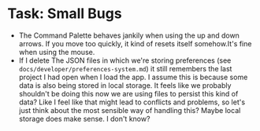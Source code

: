 # Task: Small Bugs

- The Command Palette behaves jankily when using the up and down arrows. If you move too quickly, it kind of resets itself somehow.It's fine when using the mouse.
- If I delete The JSON files in which we're storing preferences (see `docs/developer/preferences-system.md`) it still remembers the last project I had open when I load the app. I assume this is because some data is also being stored in local storage. It feels like we probably shouldn't be doing this now we are using files to persist this kind of data? Like I feel like that might lead to conflicts and problems, so let's just think about the most sensible way of handling this? Maybe local storage does make sense. I don't know?
